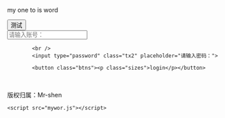 <!DOCTYPE html>
<html lang="en">
<head>
    <meta charset="UTF-8">
    <meta name="viewport" content="width=device-width, initial-scale=1.0">
    <meta http-equiv="X-UA-Compatible" content="ie=edge">
    <title>myword</title>
    <link rel="stylesheet" href="mytow.css">
</head>
<body>
    <div class="login"><p class="logins">my one to is word</p></div>
    <button class="btn">测试</button>
<br />
   <div class="qq">  
       <div class="lgin"> </div>
        <div class="txet1">
            <input type="text" class="tx1" placeholder="请输入账号：">
            
            <br />
            <input type="password" class="tx2" placeholder="请输入密码：">
        
            <button class="btns"><p class="sizes">login</p></button>
<br>
            <p class="china">版权归属：Mr-shen</p>
       </div>
   </div>

    <script src="mywor.js"></script>
</body>
</html>
